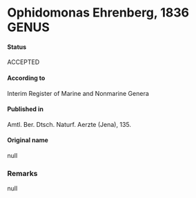 Ophidomonas Ehrenberg, 1836 GENUS
=======

#### Status
ACCEPTED

#### According to
Interim Register of Marine and Nonmarine Genera

#### Published in
Amtl. Ber. Dtsch. Naturf. Aerzte (Jena), 135.

#### Original name
null

### Remarks
null